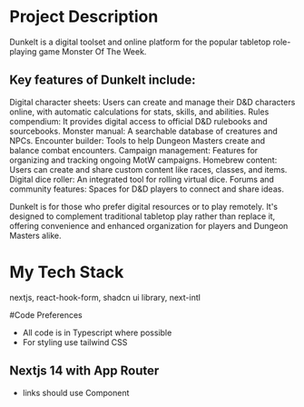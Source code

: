 # Project Description

Dunkelt is a digital toolset and online platform for the popular tabletop role-playing game Monster Of The Week.

## Key features of Dunkelt include:

Digital character sheets: Users can create and manage their D&D characters online, with automatic calculations for stats, skills, and abilities.
Rules compendium: It provides digital access to official D&D rulebooks and sourcebooks.
Monster manual: A searchable database of creatures and NPCs.
Encounter builder: Tools to help Dungeon Masters create and balance combat encounters.
Campaign management: Features for organizing and tracking ongoing MotW campaigns.
Homebrew content: Users can create and share custom content like races, classes, and items.
Digital dice roller: An integrated tool for rolling virtual dice.
Forums and community features: Spaces for D&D players to connect and share ideas.

Dunkelt is for those who prefer digital resources or to play remotely. It's designed to complement traditional tabletop play rather than replace it, offering convenience and enhanced organization for players and Dungeon Masters alike.

# My Tech Stack

nextjs, react-hook-form, shadcn ui library, next-intl

#Code Preferences

- All code is in Typescript where possible
- For styling use tailwind CSS

## Nextjs 14 with App Router

- links should use <Link> Component
